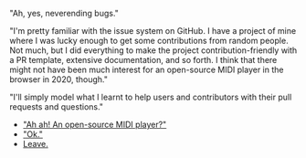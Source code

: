 "Ah, yes, neverending bugs."

"I'm pretty familiar with the issue system on GitHub. I have a project of mine where I was lucky enough to get some contributions from random people. Not much, but I did everything to make the project contribution-friendly with a PR template, extensive documentation, and so forth. I think that there might not have been much interest for an open-source MIDI player in the browser in 2020, though."

"I'll simply model what I learnt to help users and contributors with their pull requests and questions."

- ["Ah ah! An open-source MIDI player?"](fit-what-else.md)
- ["Ok."](future.md)
- [Leave.](leave.md)